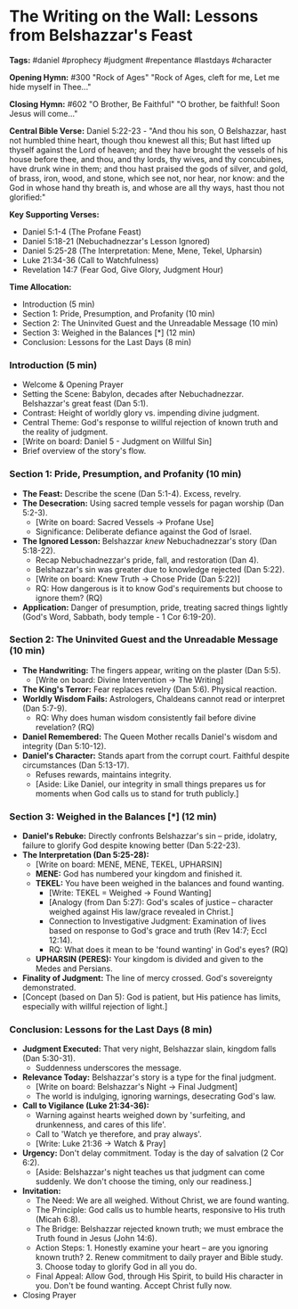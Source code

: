 # The Writing on the Wall: Lessons from Belshazzar's Feast

**Tags:** #daniel #prophecy #judgment #repentance #lastdays #character

**Opening Hymn:** #300 "Rock of Ages" "Rock of Ages, cleft for me, Let me hide
myself in Thee..."

**Closing Hymn:** #602 "O Brother, Be Faithful" "O brother, be faithful! Soon
Jesus will come..."

**Central Bible Verse:** Daniel 5:22-23 - "And thou his son, O Belshazzar, hast
not humbled thine heart, though thou knewest all this; But hast lifted up
thyself against the Lord of heaven; and they have brought the vessels of his
house before thee, and thou, and thy lords, thy wives, and thy concubines, have
drunk wine in them; and thou hast praised the gods of silver, and gold, of
brass, iron, wood, and stone, which see not, nor hear, nor know: and the God in
whose hand thy breath is, and whose are all thy ways, hast thou not glorified:"

**Key Supporting Verses:**

- Daniel 5:1-4 (The Profane Feast)
- Daniel 5:18-21 (Nebuchadnezzar's Lesson Ignored)
- Daniel 5:25-28 (The Interpretation: Mene, Mene, Tekel, Upharsin)
- Luke 21:34-36 (Call to Watchfulness)
- Revelation 14:7 (Fear God, Give Glory, Judgment Hour)

**Time Allocation:**

- Introduction (5 min)
- Section 1: Pride, Presumption, and Profanity (10 min)
- Section 2: The Uninvited Guest and the Unreadable Message (10 min)
- Section 3: Weighed in the Balances [*] (12 min)
- Conclusion: Lessons for the Last Days (8 min)

### Introduction (5 min)

- Welcome & Opening Prayer
- Setting the Scene: Babylon, decades after Nebuchadnezzar. Belshazzar's great
  feast (Dan 5:1).
- Contrast: Height of worldly glory vs. impending divine judgment.
- Central Theme: God's response to willful rejection of known truth and the
  reality of judgment.
- [Write on board: Daniel 5 - Judgment on Willful Sin]
- Brief overview of the story's flow.

### Section 1: Pride, Presumption, and Profanity (10 min)

- **The Feast:** Describe the scene (Dan 5:1-4). Excess, revelry.
- **The Desecration:** Using sacred temple vessels for pagan worship (Dan
  5:2-3).
  - [Write on board: Sacred Vessels -> Profane Use]
  - Significance: Deliberate defiance against the God of Israel.
- **The Ignored Lesson:** Belshazzar _knew_ Nebuchadnezzar's story (Dan
  5:18-22).
  - Recap Nebuchadnezzar's pride, fall, and restoration (Dan 4).
  - Belshazzar's sin was greater due to knowledge rejected (Dan 5:22).
  - [Write on board: Knew Truth -> Chose Pride (Dan 5:22)]
  - RQ: How dangerous is it to know God's requirements but choose to ignore
    them? (RQ)
- **Application:** Danger of presumption, pride, treating sacred things lightly
  (God's Word, Sabbath, body temple - 1 Cor 6:19-20).

### Section 2: The Uninvited Guest and the Unreadable Message (10 min)

- **The Handwriting:** The fingers appear, writing on the plaster (Dan 5:5).
  - [Write on board: Divine Intervention -> The Writing]
- **The King's Terror:** Fear replaces revelry (Dan 5:6). Physical reaction.
- **Worldly Wisdom Fails:** Astrologers, Chaldeans cannot read or interpret (Dan
  5:7-9).
  - RQ: Why does human wisdom consistently fail before divine revelation? (RQ)
- **Daniel Remembered:** The Queen Mother recalls Daniel's wisdom and integrity
  (Dan 5:10-12).
- **Daniel's Character:** Stands apart from the corrupt court. Faithful despite
  circumstances (Dan 5:13-17).
  - Refuses rewards, maintains integrity.
  - [Aside: Like Daniel, our integrity in small things prepares us for moments
    when God calls us to stand for truth publicly.]

### Section 3: Weighed in the Balances [*] (12 min)

- **Daniel's Rebuke:** Directly confronts Belshazzar's sin – pride, idolatry,
  failure to glorify God despite knowing better (Dan 5:22-23).
- **The Interpretation (Dan 5:25-28):**
  - [Write on board: MENE, MENE, TEKEL, UPHARSIN]
  - **MENE:** God has numbered your kingdom and finished it.
  - **TEKEL:** You have been weighed in the balances and found wanting.
    - [Write: TEKEL = Weighed -> Found Wanting]
    - [Analogy (from Dan 5:27): God's scales of justice – character weighed
      against His law/grace revealed in Christ.]
    - Connection to Investigative Judgment: Examination of lives based on
      response to God's grace and truth (Rev 14:7; Eccl 12:14).
    - RQ: What does it mean to be 'found wanting' in God's eyes? (RQ)
  - **UPHARSIN (PERES):** Your kingdom is divided and given to the Medes and
    Persians.
- **Finality of Judgment:** The line of mercy crossed. God's sovereignty
  demonstrated.
- [Concept (based on Dan 5): God is patient, but His patience has limits,
  especially with willful rejection of light.]

### Conclusion: Lessons for the Last Days (8 min)

- **Judgment Executed:** That very night, Belshazzar slain, kingdom falls (Dan
  5:30-31).
  - Suddenness underscores the message.
- **Relevance Today:** Belshazzar's story is a type for the final judgment.
  - [Write on board: Belshazzar's Night -> Final Judgment]
  - The world is indulging, ignoring warnings, desecrating God's law.
- **Call to Vigilance (Luke 21:34-36):**
  - Warning against hearts weighed down by 'surfeiting, and drunkenness, and
    cares of this life'.
  - Call to 'Watch ye therefore, and pray always'.
  - [Write: Luke 21:36 -> Watch & Pray]
- **Urgency:** Don't delay commitment. Today is the day of salvation (2 Cor
  6:2).
  - [Aside: Belshazzar's night teaches us that judgment can come suddenly. We
    don't choose the timing, only our readiness.]
- **Invitation:**
  - The Need: We are all weighed. Without Christ, we are found wanting.
  - The Principle: God calls us to humble hearts, responsive to His truth (Micah
    6:8).
  - The Bridge: Belshazzar rejected known truth; we must embrace the Truth found
    in Jesus (John 14:6).
  - Action Steps: 1. Honestly examine your heart – are you ignoring known
    truth? 2. Renew commitment to daily prayer and Bible study. 3. Choose today
    to glorify God in all you do.
  - Final Appeal: Allow God, through His Spirit, to build His character in you.
    Don't be found wanting. Accept Christ fully now.
- Closing Prayer
